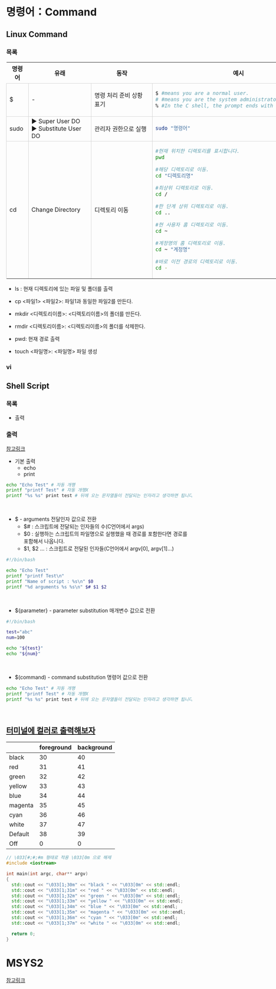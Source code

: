 <style>
 .example { width: 90vw; & > tbody > tr > td { border: solid 1px lightgray; }; }
 .center { text-align: center; & * { text-align: center; }; }
</style>

# 명령어：Command

## Linux Command

### 목록

<center>
<table class="example">
  <tr class="center">
    <th>명령어</th><th>유래</th><th>동작</th><th>예시</th>
  </tr>
  <tr>
    <td>$</td>
    <td>-</td>
    <td>명령 처리 준비 상황 표기
    </td>
    <td>

```bash
$ #means you are a normal user.
# #means you are the system administrator
% #In the C shell, the prompt ends with percentage sign
```

  </td>
  </tr>
  <tr>
    <td>sudo</td>
    <td>▶ Super User DO<br />▶ Substitute User DO</td>
    <td>관리자 권한으로 실행</td>
    <td>

```bash
sudo "명령어"
```

  </td>
  </tr>
  <tr>
    <td>cd</td>
    <td>Change Directory</td>
    <td>디렉토리 이동</td>
    <td>

```bash
#현재 위치한 디렉토리를 표시합니다.
pwd

#해당 디렉토리로 이동.
cd "디렉토리명"

#최상위 디렉토리로 이동.
cd /

#한 단계 상위 디렉토리로 이동.
cd ..

#현 사용자 홈 디렉토리로 이동.
cd ~

#계정명의 홈 디렉토리로 이동.
cd ~ "계정명"

#바로 이전 경로의 디렉토리로 이동.
cd -
```

  </td>
  </tr>
  <tr>
  </tr>
</table>
</center>

- ls : 현재 디렉토리에 있는 파일 및 폴더를 출력

- cp <파일1> <파일2>: 파일1과 동일한 파일2를 만든다.

- mkdir <디렉토리이름>: <디렉토리이름>의 폴더를 만든다.

- rmdir <디렉토리이름>: <디렉토리이름>의 폴더를 삭제한다.

- pwd: 현재 경로 출력

- touch <파일명>: <파일명> 파일 생성

### vi

## Shell Script

### 목록

- 출력

### 출력

[참고링크](https://directori.tistory.com/133)

- 기본 출력
  - echo
  - print

```bash
echo "Echo Test" # 자동 개행
printf "printf Test" # 자동 개행X
printf "%s %s" print test # 뒤에 오는 문자열들이 전달되는 인자라고 생각하면 됩니다.
```

<br/>

- $ - arguments 전달인자 값으로 전환
  - $# : 스크립트에 전달되는 인자들의 수(C언어에서 args)
  - $0 : 실행하는 스크립트의 파일명으로 실행했을 때 경로를 포함한다면 경로를 포함해서 나옵니다.
  - $1, $2 … : 스크립트로 전달된 인자들(C언어에서 argv[0], argv[1]…)

```bash
#!/bin/bash

echo "Echo Test"
printf "printf Test\n"
printf "Name of script : %s\n" $0
printf "%d arguments %s %s\n" $# $1 $2
```

<br/>

- ${parameter} - parameter substitution 매개변수 값으로 전환

```bash
#!/bin/bash

test="abc"
num=100

echo "${test}"
echo "${num}"
```

<br/>

- $(command) - command substitution 명령어 값으로 전환

```bash
echo "Echo Test" # 자동 개행
printf "printf Test" # 자동 개행X
printf "%s %s" print test # 뒤에 오는 문자열들이 전달되는 인자라고 생각하면 됩니다.
```

<br/>

## [터미널에 컬러로 출력해보자](https://bigbigpark.github.io/cpp_useful/color-print/)

|         | foreground | background |
| ------- | ---------- | ---------- |
| black   | 30         | 40         |
| red     | 31         | 41         |
| green   | 32         | 42         |
| yellow  | 33         | 43         |
| blue    | 34         | 44         |
| magenta | 35         | 45         |
| cyan    | 36         | 46         |
| white   | 37         | 47         |
| Default | 38         | 39         |
| Off     | 0          | 0          |

```cpp
// \033[#;#;#m 형태로 적용 \033[0m 으로 해제
#include <iostream>

int main(int argc, char** argv)
{
  std::cout << "\033[1;30m" << "black " << "\033[0m" << std::endl;
  std::cout << "\033[1;31m" << "red " << "\033[0m" << std::endl;
  std::cout << "\033[1;32m" << "green " << "\033[0m" << std::endl;
  std::cout << "\033[1;33m" << "yellow " << "\033[0m" << std::endl;
  std::cout << "\033[1;34m" << "blue " << "\033[0m" << std::endl;
  std::cout << "\033[1;35m" << "magenta " << "\033[0m" << std::endl;
  std::cout << "\033[1;36m" << "cyan " << "\033[0m" << std::endl;
  std::cout << "\033[1;37m" << "white " << "\033[0m" << std::endl;

  return 0;
}
```

# MSYS2

[참고링크](https://wikidocs.net/219732)
